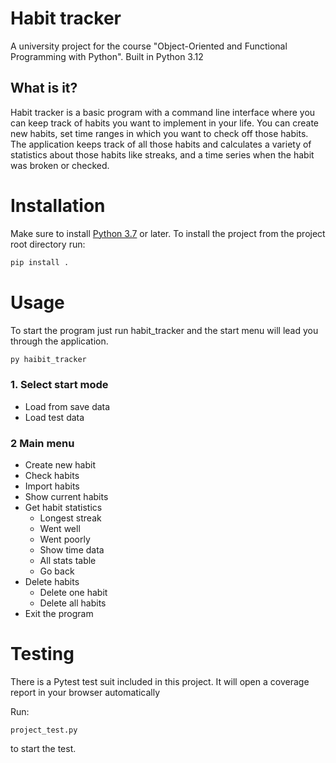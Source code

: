 # Habit tracker
A university project for the course "Object-Oriented and Functional Programming with Python".
Built in Python 3.12

## What is it?
Habit tracker is a basic program with a command line interface where you can keep track of habits you want to implement
in your life.
You can create new habits, set time ranges in which you want to check off those habits. The application keeps track of all those habits
and calculates a variety of statistics about those habits like streaks, and a time series when the habit was
broken or checked.

# Installation
Make sure to install [Python 3.7](https://www.python.org/downloads/) or later.
To install the project from the project root directory run:
````cmd
pip install .
````

# Usage
To start the program just run habit_tracker and the start menu will lead you through the application.
```cmd
py haibit_tracker
```
### 1. Select start mode
* Load from save data
* Load test data

### 2 Main menu
* Create new habit
* Check habits
* Import habits
* Show current habits
* Get habit statistics
  * Longest streak
  * Went well
  * Went poorly
  * Show time data
  * All stats table
  * Go back
* Delete habits
  * Delete one habit 
  * Delete all habits
* Exit the program 



# Testing
There is a Pytest test suit included in this project. It will open a coverage report in your browser automatically

Run:
```shell
project_test.py
```
to start the test.